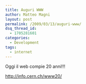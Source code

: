 ```yaml
---
title: Auguri WWW
author: Matteo Magni
layout: post
permalink: /2009/03/13/auguri-www/
dsq_thread_id:
  - 1705281601
categories:
  - Development
tags:
  - internet
---
```

Oggi il web compie 20 anni!!!

http://info.cern.ch/www20/

<div class='kindleWidget kindleLight' >
  
</div>

